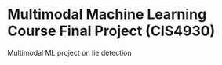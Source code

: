 # Multimodal Machine Learning Course Final Project (CIS4930)
Multimodal ML project on lie detection


